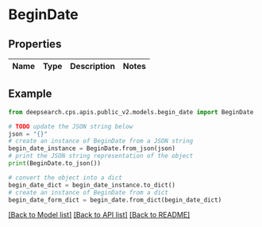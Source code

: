 # BeginDate


## Properties

Name | Type | Description | Notes
------------ | ------------- | ------------- | -------------

## Example

```python
from deepsearch.cps.apis.public_v2.models.begin_date import BeginDate

# TODO update the JSON string below
json = "{}"
# create an instance of BeginDate from a JSON string
begin_date_instance = BeginDate.from_json(json)
# print the JSON string representation of the object
print(BeginDate.to_json())

# convert the object into a dict
begin_date_dict = begin_date_instance.to_dict()
# create an instance of BeginDate from a dict
begin_date_form_dict = begin_date.from_dict(begin_date_dict)
```
[[Back to Model list]](../README.md#documentation-for-models) [[Back to API list]](../README.md#documentation-for-api-endpoints) [[Back to README]](../README.md)


